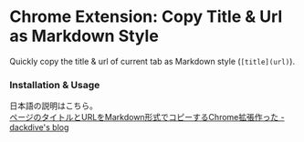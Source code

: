 Chrome Extension: Copy Title & Url as Markdown Style
====================================================

Quickly copy the title & url of current tab as Markdown style (`[title](url)`).

### Installation & Usage

日本語の説明はこちら。  
[ページのタイトルとURLをMarkdown形式でコピーするChrome拡張作った - dackdive's blog](http://dackdive.hateblo.jp/entry/2015/12/27/000000)


